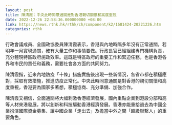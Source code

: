 ```yaml
---
layout: post
title: 陳清霞：中央此時同意通關是對香港親切關懷和高度重視
date: 2022-12-26 22:58:36.000000000 +08:00
link: https://news.rthk.hk/rthk/ch/component/k2/1681424-20221226.htm
categories: rthk
---
```


行政會議成員、全國政協委員陳清霞表示，香港與內地時隔多年沒有正常通關，若明年一月實現通關，確有大量工作和事情要做。行政長官已經組建專門機構負責，充分體現特區政府施政效率。這既是特區政府的重要工作和緊迫任務，也是香港各界和市民的責任和義務，需要社會各方面的共同努力。

陳清霞指，近來內地防疫「十條」措施實施後出現一些新情況，各省市都在積極應對，採取有效措施，推進防疫正常化。中央此時同意通關是對香港的親切關懷和高度重視，香港要為國家多著想，積極協商、充分準備、加強合作。

陳清霞又相信，全面通關將大幅刺激香港經濟發展，國內重點企業到港設分部和高等人材來港發展，將以創新和科技驅動香港經濟發展。香港亦能重拾過去為中國企業扮演國際資金募集、讓中國企業「走出去」及擔當中外之間「超級聯繫人」的重要角色。
